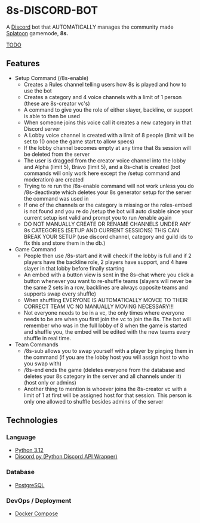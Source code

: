 # 8s-DISCORD-BOT

A [Discord](https://discord.com/) bot that AUTOMATICALLY manages the community made [Splatoon](https://splatoon.nintendo.com/) gamemode, **8s.**

[TODO](TODO.md)

## Features
* Setup Command (/8s-enable)
  * Creates a Rules channel telling users how 8s is played and how to use the bot
  * Creates a category and 4 voice channels with a limit of 1 person (these are 8s-creator vc's)
  * A command to give you the role of either slayer, backline, or support is able to then be used
  * When someone joins this voice call it creates a new category in that Discord server 
  * A Lobby voice channel is created with a limit of 8 people (limit will be set to 10 once the game start to allow specs)
  * If the lobby channel becomes empty at any time that 8s session will be deleted from the server
  * The user is dragged from the creator voice channel into the lobby and Alpha (limit 5), Bravo (limit 5), and a 8s-chat is created (bot commands will only work here except the /setup command and moderation) are created
  * Trying to re run the /8s-enable command will not work unless you do /8s-deactivate which deletes your 8s generator setup for the server the command was used in
  * If one of the channels or the category is missing or the roles-embed is not found and you re do /setup the bot will auto disable since your current setup isnt valid and prompt you to run /enable again 
  * DO NOT MANUALLY CREATE OR RENAME CHANNELS UNDER ANY 8s CATEGORIES (SETUP AND CURRENT SESSIONS) THIS CAN BREAK YOUR SETUP (use discord channel, category and guild ids to fix this and store them in the db.)
* Game Command
  * People then use /8s-start and it will check if the lobby is full and if 2 players have the backline role, 2 players have support, and 4 have slayer in that lobby before finally starting
  * An embed with a button view is sent in the 8s-chat where you click a button whenever you want to re-shuffle teams (slayers will never be the same 2 sets in a row, backlines are always opposite teams and supports swap every shuffle)
  * When shuffling EVERYONE IS AUTOMATICALLY MOVCE TO THEIR CORRECT TEAM VC NO MANUALLY MOVING NECESSARY!!!
  * Not everyone needs to be in a vc, the only times where everyone needs to be are when you first join the vc to join the 8s. The bot will remember who was in the full lobby of 8 when the game is started and shuffle you, the embed will be edited with the new teams every shuffle in real time.
* Team Commands
  * /8s-sub allows you to swap yourself with a player by pinging them in the command (if you are the lobby host you will assign host to who you swap with)
  * /8s-end ends the game (deletes everyone from the database and deletes your 8s category in the server and all channels under it) (host only or admins)
  * Another thing to mention is whoever joins the 8s-creator vc with a limit of 1 at first will be assigned host for that session. This person is only one allowed to shuffle besides admins of the server


## Technologies

### Language
- [Python 3.12](https://github.com/python/cpython)
- [Discord.py (Python Discord API Wrapper)](https://github.com/Rapptz/discord.py)

### Database
- [PostgreSQL](https://github.com/postgres/postgres)

### DevOps / Deployment
- [Docker Compose](https://github.com/docker/compose)

